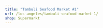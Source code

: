 ```yaml
---
title: "Tambuli Seafood Market #1"
url: /los-angeles/tambuli-seafood-market-1/
shop: Supermarkt
---
```

